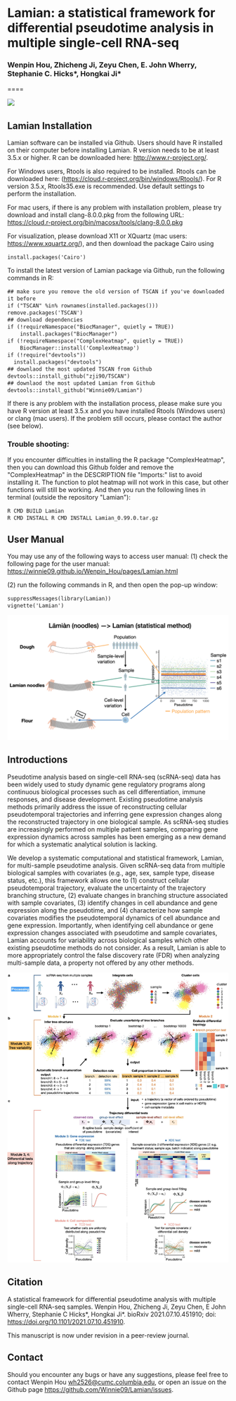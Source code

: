 # Lamian: a statistical framework for differential pseudotime analysis in multiple single-cell RNA-seq

### Wenpin Hou, Zhicheng Ji, Zeyu Chen, E. John Wherry, Stephanie C. Hicks\*, Hongkai Ji\*
====

<img src="https://github.com/Winnie09/Lamian/blob/master/vignettes/logo.png"  width = "150">

## Lamian Installation

Lamian software can be installed via Github.
Users should have R installed on their computer before installing Lamian. R version needs to be at least 3.5.x or higher. R can be downloaded here: http://www.r-project.org/.

For Windows users, Rtools is also required to be installed. Rtools can be downloaded here: (https://cloud.r-project.org/bin/windows/Rtools/). For R version 3.5.x, Rtools35.exe is recommended. Use default settings to perform the installation.

For mac users, if there is any problem with installation problem, please try download and install clang-8.0.0.pkg from the following URL: https://cloud.r-project.org/bin/macosx/tools/clang-8.0.0.pkg

For visualization, please download X11 or XQuartz (mac users: https://www.xquartz.org/), and then download the package Cairo using
```{r}
install.packages('Cairo')
```

To install the latest version of Lamian package via Github, run the following commands in R:
```{r }
## make sure you remove the old version of TSCAN if you've downloaded it before
if ("TSCAN" %in% rownames(installed.packages())) remove.packages('TSCAN')
## download dependencies
if (!requireNamespace("BiocManager", quietly = TRUE))
    install.packages("BiocManager")
if (!requireNamespace("ComplexHeatmap", quietly = TRUE))
    BiocManager::install('ComplexHeatmap')
if (!require("devtools"))
  install.packages("devtools")
## downlaod the most updated TSCAN from Github
devtools::install_github("zji90/TSCAN") 
## downlaod the most updated Lamian from Github
devtools::install_github("Winnie09/Lamian")
```

If there is any problem with the installation process, please make sure you have R version at least 3.5.x and you have installed Rtools (Windows users) or clang (mac users). If the problem still occurs, please contact the author (see below).


### Trouble shooting:

If you encounter difficulties in installing the R package "ComplexHeatmap", then you can download this Github folder and remove the "ComplexHeatmap" in the DESCRIPTION file "Imports:" list to avoid installing it. The function to plot heatmap will not work in this case, but other functions will still be working. And then you run the following lines in terminal (outside the repository "Lamian"):
```{r}
R CMD BUILD Lamian
R CMD INSTALL R CMD INSTALL Lamian_0.99.0.tar.gz
```

## User Manual
You may use any of the following ways to access user manual:
(1) check the following page for the user manual: 
https://winnie09.github.io/Wenpin_Hou/pages/Lamian.html

(2) run the following commands in R, and then open the pop-up window:
```{r}
suppressMessages(library(Lamian))
vignette('Lamian')
```

![Lamian](vignettes/lamian.jpeg)

## Introductions
Pseudotime analysis based on single-cell RNA-seq (scRNA-seq) data has been widely used to study dynamic gene regulatory programs along continuous biological processes such as cell differentiation, immune responses, and disease development. Existing pseudotime analysis methods primarily address the issue of reconstructing cellular pseudotemporal trajectories and inferring gene expression changes along the reconstructed trajectory in one biological sample. As scRNA-seq studies are increasingly performed on multiple patient samples, comparing gene expression dynamics across samples has been emerging as a new demand for which a systematic analytical solution is lacking. 

We develop a systematic computational and statistical framework, Lamian, for multi-sample pseudotime analysis. Given scRNA-seq data from multiple biological samples with covariates (e.g., age, sex, sample type, disease status, etc.), this framework allows one to (1) construct cellular pseudotemporal trajectory, evaluate the uncertainty of the trajectory branching structure, (2) evaluate changes in branching structure associated with sample covariates, (3) identify changes in cell abundance and gene expression along the pseudotime, and (4) characterize how sample covariates modifies the pseudotemporal dynamics of cell abundance and gene expression. Importantly, when identifying cell abundance or gene expression changes associated with pseudotime and sample covariates, Lamian accounts for variability across biological samples which other existing pseudotime methods do not consider. As a result, Lamian is able to more appropriately control the false discovery rate (FDR) when analyzing multi-sample data, a property not offered by any other methods. 

![Lamian framework](vignettes/figure1.jpeg)

## Citation 

A statistical framework for differential pseudotime analysis with multiple single-cell RNA-seq samples. 
Wenpin Hou, Zhicheng Ji, Zeyu Chen, E John Wherry, Stephanie C Hicks\*, Hongkai Ji\*. 
bioRxiv 2021.07.10.451910; doi: https://doi.org/10.1101/2021.07.10.451910. 

This manuscript is now under revision in a peer-review journal.

## Contact

Should you encounter any bugs or have any suggestions, please feel free to contact Wenpin Hou <wh2526@cumc.columbia.edu>, or open an issue on the Github page https://github.com/Winnie09/Lamian/issues.

